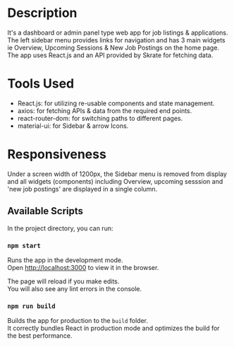# Description

It's a dashboard or admin panel type web app for job listings & applications. The left sidebar menu provides links for navigation and has 3 main widgets ie Overview, Upcoming Sessions & New Job Postings on the home page. The app uses React.js and an API provided by Skrate for fetching data.

# Tools Used

-  React.js: for utilizing re-usable components and state management.
-  axios: for fetching APIs & data from the required end points.
-  react-router-dom: for switching paths to different pages.
-  material-ui: for Sidebar & arrow Icons.

# Responsiveness

Under a screen width of 1200px, the Sidebar menu is removed from display and all widgets (components) including Overview, upcoming sesssion and 'new job postings' are displayed in a single column.

## Available Scripts

In the project directory, you can run:

### `npm start`

Runs the app in the development mode.\
Open [http://localhost:3000](http://localhost:3000) to view it in the browser.

The page will reload if you make edits.\
You will also see any lint errors in the console.

### `npm run build`

Builds the app for production to the `build` folder.\
It correctly bundles React in production mode and optimizes the build for the best performance.
